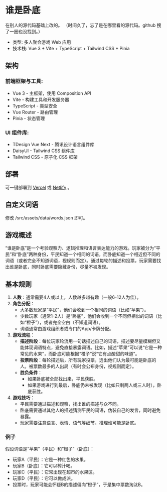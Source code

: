 # 谁是卧底

在别人的源代码基础上改的。
（时间久了，忘了是在哪里看的源代码。github 搜了一圈也没找到。）

- 类型: 多人聚会游戏 Web 应用
- 技术栈: Vue 3 + Vite + TypeScript + Tailwind CSS + Pinia

## 架构

### 前端框架与工具:

- Vue 3 - 主框架，使用 Composition API
- Vite - 构建工具和开发服务器
- TypeScript - 类型安全
- Vue Router - 路由管理
- Pinia - 状态管理

### UI 组件库:

- TDesign Vue Next - 腾讯设计语言组件库
- DaisyUI - Tailwind CSS 组件库
- Tailwind CSS - 原子化 CSS 框架

## 部署

可一键部署到 [Vercel](https://vercel.com/) 或 [Netlify](https://www.netlify.com/) 。

## 自定义词语

修改 /src/assets/data/words.json 即可。

## 游戏概述

“谁是卧底”是一个考验观察力、逻辑推理和语言表达能力的游戏。玩家被分为“平民”和“卧底”两种身份，平民知道一个相同的词语，而卧底知道一个相近但不同的词语（或者完全不知道词语，视规则而定）。通过每轮的描述和投票，玩家需要找出谁是卧底，同时卧底需要隐藏身份，尽量不被发现。

## 基本规则

1. **人数**：通常需要4人或以上，人数越多越有趣（一般6-12人为佳）。
2. **角色分配**：
   - 大多数玩家是“平民”，他们会收到一个相同的词语（比如“苹果”）。
   - 少数玩家（通常1-2人）是“卧底”，他们会收到一个不同但相似的词语（比如“橙子”），或者完全空白（不知道词语）。
   - 词语通常由游戏组织者或专门的App/卡牌分配。
3. **游戏流程**：
   - **描述阶段**：每位玩家轮流用一句话描述自己的词语，描述要尽量模糊但又能体现词语特点，避免直接暴露词语。比如，描述“苹果”可以说“它是一种常见的水果”，而卧底可能根据“橙子”说“它有点酸甜的味道”。
   - **投票阶段**：每轮描述后，所有玩家投票，选出他们认为最可能是卧底的人。被票数最多的人出局（有时会公布身份，视规则而定）。
   - **胜负条件**：
     - 如果卧底被全部找出来，平民获胜。
     - 如果游戏进行到最后，卧底仍未被发现（比如只剩两人或三人时），卧底获胜。
4. **游戏技巧**：
   - 平民需要通过描述和观察，找出谁的描述与众不同。
   - 卧底需要通过其他人的描述猜测平民的词语，伪装自己的发言，同时避免暴露。
   - 玩家需要注意语言、表情、语气等细节，推理谁可能是卧底。

### 例子

假设词语是“苹果”（平民）和“橙子”（卧底）：
- 玩家A（平民）：它是一种红色的水果。
- 玩家B（卧底）：它可以榨汁喝。
- 玩家C（平民）：它常出现在超市的水果区。
- 玩家D（平民）：它可以做成派。
- 投票时，玩家可能会怀疑B的描述偏向“橙子”，于是集中票数淘汰B。
